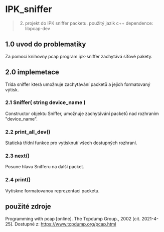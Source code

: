 # IPK_sniffer
> 2. projekt do IPK sniffer packetu.
> použitý jazik c++
> dependence: libpcap-dev



## 1.0 uvod do problematiky
Za pomocí knihovny pcap program ipk-sniffer zachytává síťové pakety.

## 2.0 implemetace 
Trída sniffer která umožnuje zachytávání packetů a jejich formatovaný výtisk.

### 2.1 Sniffer( string device_name )
Constructor objektu Sniffer, umožnuje zachytávání packetů nad rozhraním "device_name".

### 2.2 print_all_dev() 
Statická třídní funkce pro vytisknutí všech dostupných rozhraní.

### 2.3 next()
Posune hlavu Snifferu na další packet.

### 2.4 print()
Vytiskne formatovanou reprezentaci packetu.

## použité zdroje

Programming with pcap [online]. The Tcpdump Group., 2002 [cit. 2021-4-25]. Dostupné z: https://www.tcpdump.org/pcap.html
